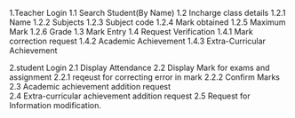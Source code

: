 1.Teacher Login
   1.1 Search Student(By Name)
   1.2 Incharge class details
        1.2.1 Name
        1.2.2 Subjects
        1.2.3 Subject code
        1.2.4 Mark obtained
        1.2.5 Maximum Mark
        1.2.6 Grade
   1.3 Mark Entry
   1.4 Request Verification
       1.4.1 Mark correction request
       1.4.2 Academic Achievement
       1.4.3 Extra-Curricular Achievement

2.student Login
  2.1 Display Attendance
  2.2 Display Mark for exams and assignment
       2.2.1 reqeust for correcting error in mark
       2.2.2 Confirm Marks
  2.3 Academic achievement addition request     
  2.4 Extra-curricular achievement addition request
  2.5 Request for Information modification.
  
